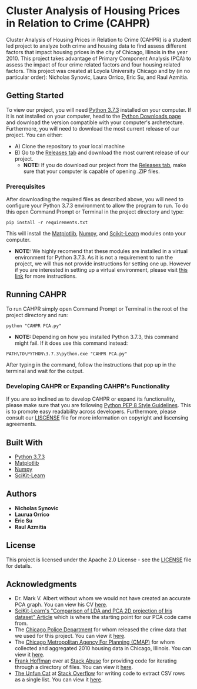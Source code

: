 # Cluster Analysis of Housing Prices in Relation to Crime (CAHPR)

Cluster Analysis of Housing Prices in Relation to Crime (CAHPR) is a student led project to analyze both crime and housing data to find assess different factors that impact housing prices in the city of Chicago, Illinois in the year 2010. This project takes advantage of Primary Component Analysis (PCA) to assess the impact of four crime related factors and four housing related factors. This project was created at Loyola University Chicago and by (in no particular order): Nicholas Synovic, Laura Orrico, Eric Su, and Raul Azmitia.

## Getting Started

To view our project, you will need [Python 3.7.3](https://www.python.org/) installed on your computer. If it is not installed on your computer, head to the [Python Downloads page](https://www.python.org/downloads/release/python-373/) and download the version compatible with your computer's archetecture. Furthermore, you will need to download the most current release of our project. You can either: 
* A) Clone the repository to your local machine 
* B) Go to the [Releases tab](https://github.com/NicholasSynovic/Cluster-Analysis-of-Housing-Prices-in-Relation-to-Crime/releases) and download the most current release of our project. 
  * **NOTE:** If you do download our project from the [Releases tab](https://github.com/NicholasSynovic/Cluster-Analysis-of-Housing-Prices-in-Relation-to-Crime/releases), make sure that your computer is capable of opening .ZIP files.

### Prerequisites

After downloading the required files as described above, you will need to configure your Python 3.7.3 environment to allow the program to run. To do this open Command Prompt or Terminal in the project directory and type:

```
pip install -r requirements.txt
```

This will install the [Matplotlib](https://matplotlib.org/), [Numpy](http://www.numpy.org/), and [Scikit-Learn](https://scikit-learn.org/stable/) modules onto your computer. 
  * **NOTE:** We highly recomend that these modules are installed in a virtual environment for Python 3.7.3. As it is not a requirement to run the project, we will thus not provide instructions for setting one up. However if you are interested in setting up a virtual environment, please visit [this link](https://docs.python-guide.org/dev/virtualenvs/) for more instructions.

## Running CAHPR

To run CAHPR simply open Command Prompt or Terminal in the root of the project directory and run:

```
python "CAHPR PCA.py"
```

  * **NOTE:** Depending on how you installed Python 3.7.3, this command might fail. If it does use this command instead:

```
PATH\TO\PYTHON\3.7.3\python.exe "CAHPR PCA.py"
```

After typing in the command, follow the instructions that pop up in the terminal and wait for the output.

### Developing CAHPR or Expanding CAHPR's Functionality

If you are so inclined as to develop CAHPR or expand its functionality, please make sure that you are following [Python PEP 8 Style Guidelines](https://www.python.org/dev/peps/pep-0008/). This is to promote easy readability across developers. Furthermore, please consult our [LISCENSE](LICENSE) file for more information on copyright and liscensing agreements.

## Built With

* [Python 3.7.3](https://www.python.org/downloads/release/python-373/)
* [Matplotlib](https://matplotlib.org/)
* [Numpy](http://www.numpy.org/)
* [SciKit-Learn](https://scikit-learn.org/)

## Authors

* **Nicholas Synovic**
* **Laurua Orrico**
* **Eric Su**
* **Raul Azmitia**

## License

This project is licensed under the Apache 2.0 License - see the [LICENSE](LICENSE) file for details.

## Acknowledgments

* Dr. Mark V. Albert without whom we would not have created an accurate PCA graph. You can view his CV [here](https://sites.google.com/view/mllabs/people/mark-v-albert).
* [SciKit-Learn's "Comparison of LDA and PCA 2D projection of Iris dataset" Article](https://scikit-learn.org/stable/auto_examples/decomposition/plot_pca_vs_lda.html) which is where the starting point for our PCA code came from.
* The [Chicago Police Department](https://home.chicagopolice.org/) for whom released the crime data that we used for this project. You can view it [here](https://data.cityofchicago.org/Public-Safety/Crimes-2001-to-present/ijzp-q8t2).
* The [Chicago Metropolitan Agency For Planning (CMAP)](https://www.cmap.illinois.gov/) for whom collected and aggregated 2010 housing data in Chicago, Illinois. You can view it [here](https://www.cmap.illinois.gov/data/demographics/census/2010-census-analysis).
* [Frank Hoffman](https://twitter.com/hofmannedv) over at [Stack Abuse](https://stackabuse.com/) for providing code for iterating through a directory of files. You can view it [here](https://stackabuse.com/python-list-files-in-a-directory/).
* [The Unfun Cat](https://stackoverflow.com/users/992687/the-unfun-cat) at [Stack Overflow](https://stackoverflow.com/) for writing code to extract CSV rows as a single list. You can view it [here](https://stackoverflow.com/a/13428369/11229402).
